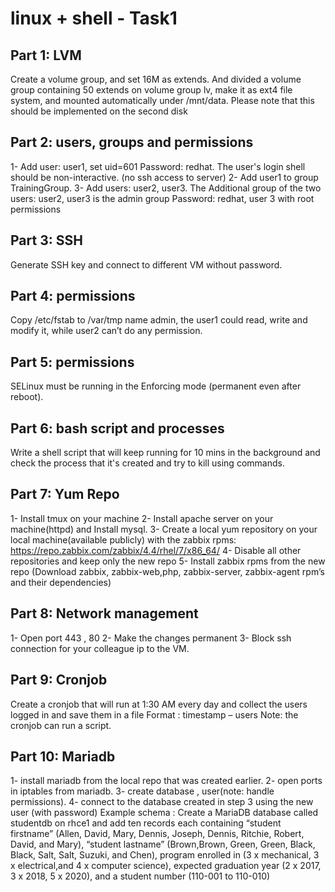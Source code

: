 # linux + shell - Task1


## Part 1: LVM
Create a volume group, and set 16M as extends. And divided a volume group containing 50 extends on
volume group lv, make it as ext4 file system, and mounted automatically under /mnt/data. Please
note that this should be implemented on the second disk

## Part 2: users, groups and permissions
1- Add user: user1, set uid=601 Password: redhat. The user's login shell should be non-interactive. (no ssh access to server)
2- Add user1 to group TrainingGroup.
3- Add users: user2, user3. The Additional group of the two users: user2, user3 is the admin group Password: redhat, user 3 with root permissions


## Part 3: SSH
Generate SSH key and connect to different VM without password.


## Part 4: permissions
Copy /etc/fstab to /var/tmp name admin, the user1 could read, write and modify it, while user2 can’t do any permission.


## Part 5: permissions
SELinux must be running in the Enforcing mode (permanent even after reboot).


## Part 6: bash script and processes
Write a shell script that will keep running for 10 mins in the background and check the process that it's created and try to kill using commands.


## Part 7: Yum Repo
1- Install tmux on your machine
2- Install apache server on your machine(httpd) and Install mysql.
3- Create a local yum repository on your local machine(available publicly) with the zabbix rpms: https://repo.zabbix.com/zabbix/4.4/rhel/7/x86_64/
4- Disable all other repositories and keep only the new repo
5- Install zabbix rpms from the new repo (Download zabbix, zabbix-web,php, zabbix-server, zabbix-agent rpm’s and their dependencies)


## Part 8: Network management
1- Open port 443 , 80
2- Make the changes permanent
3- Block ssh connection for your colleague ip to the VM.


## Part 9: Cronjob
Create a cronjob that will run at 1:30 AM every day and collect the users logged in and save them in a file
Format : timestamp – users
Note: the cronjob can run a script.


## Part 10: Mariadb
1- install mariadb from the local repo that was created earlier.
2- open ports in iptables from mariadb.
3- create database , user(note: handle permissions).
4- connect to the database created in step 3 using the new user (with password)
Example schema :
Create a MariaDB database called studentdb on rhce1 and add ten records each containing “student
firstname” (Allen, David, Mary, Dennis, Joseph, Dennis, Ritchie, Robert, David, and Mary), “student
lastname” (Brown,Brown, Green, Green, Black, Black, Salt, Salt, Suzuki, and Chen), program enrolled in (3 x
mechanical, 3 x electrical,and 4 x computer science), expected graduation year (2 x 2017, 3 x 2018, 5 x
2020), and a student number (110-001 to 110-010)
